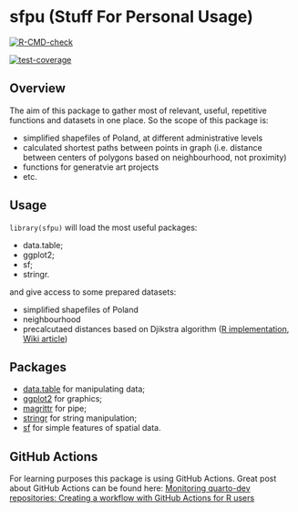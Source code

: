 
<!-- README.md is generated from README.Rmd. Please edit that file -->

# sfpu (Stuff For Personal Usage)

<!-- badges: start -->

[![R-CMD-check](https://github.com/DominikZabinski/sfpu/actions/workflows/check-release.yaml/badge.svg)](https://github.com/DominikZabinski/sfpu/actions/workflows/check-release.yaml)

[![test-coverage](https://github.com/DominikZabinski/sfpu/actions/workflows/test-coverage.yaml/badge.svg)](https://github.com/DominikZabinski/sfpu/actions/workflows/test-coverage.yaml)
<!-- badges: end -->

## Overview

The aim of this package to gather most of relevant, useful, repetitive
functions and datasets in one place. So the scope of this package is:

-   simplified shapefiles of Poland, at different administrative levels
-   calculated shortest paths between points in graph (i.e. distance
    between centers of polygons based on neighbourhood, not proximity)
-   functions for generatvie art projects
-   etc.

## Usage

`library(sfpu)` will load the most useful packages:

-   data.table;
-   ggplot2;
-   sf;
-   stringr.

and give access to some prepared datasets:

-   simplified shapefiles of Poland
-   neighbourhood
-   precalcutaed distances based on Djikstra algorithm ([R
    implementation](https://blog.ephorie.de/finding-the-shortest-path-with-dijkstras-algorithm),
    [Wiki
    article](https://en.wikipedia.org/wiki/Dijkstra%27s_algorithm))

## Packages

-   [data.table](https://github.com/Rdatatable/data.table) for
    manipulating data;
-   [ggplot2](https://github.com/tidyverse/ggplot2) for graphics;
-   [magrittr](https://github.com/tidyverse/magrittr) for pipe;
-   [stringr](https://github.com/tidyverse/stringr) for string
    manipulation;
-   [sf](https://github.com/r-spatial/sf) for simple features of spatial
    data.

## GitHub Actions

For learning purposes this package is using GitHub Actions. Great post
about GitHub Actions can be found here: [Monitoring quarto-dev
repositories: Creating a workflow with GitHub Actions for R
users](https://beamilz.com/posts/series-gha/2022-series-gha-2-creating-your-first-action/en/)
